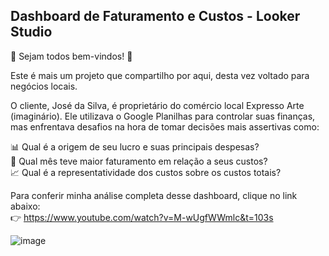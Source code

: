 ## Dashboard de Faturamento e Custos - Looker Studio ##

:high_brightness: Sejam todos bem-vindos! :high_brightness:

Este é mais um projeto que compartilho por aqui, desta vez voltado para negócios locais.
 
O cliente, José da Silva, é proprietário do comércio local Expresso Arte (imaginário). Ele utilizava o Google Planilhas para controlar suas finanças, mas enfrentava desafios na hora de tomar decisões mais assertivas como:

:bar_chart: Qual é a origem de seu lucro e suas principais despesas? <br/>
:date: Qual mês teve maior faturamento em relação a seus custos? <br/>
:chart_with_upwards_trend: Qual é a representatividade dos custos sobre os custos totais?   <br/> 

Para conferir minha análise completa desse dashboard, clique no link abaixo: <br/> 
:point_right: https://www.youtube.com/watch?v=M-wUgfWWmlc&t=103s

![image](https://github.com/user-attachments/assets/55d85b52-8e1d-4e6a-be2a-e6438fb896fe)
